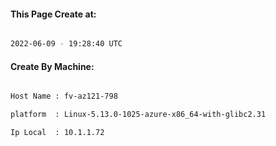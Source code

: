 
   
#### This Page Create at:

```bash

2022-06-09 - 19:28:40 UTC

```

#### Create By Machine:

```bash

Host Name : fv-az121-798

platform  : Linux-5.13.0-1025-azure-x86_64-with-glibc2.31

Ip Local  : 10.1.1.72

```

